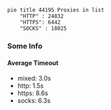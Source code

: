 
```mermaid
pie title 44195 Proxies in list
    "HTTP" : 24832
    "HTTPS": 6442
    "SOCKS" : 18025
```

### Some Info
#### Average Timeout

- mixed: 3.0s
- http: 1.5s
- https: 8.6s
- socks: 6.3s